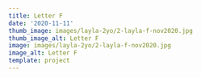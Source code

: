 ```yaml
---
title: Letter F
date: '2020-11-11'
thumb_image: images/layla-2yo/2-layla-f-nov2020.jpg
thumb_image_alt: Letter F
image: images/layla-2yo/2-layla-f-nov2020.jpg
image_alt: Letter F
template: project
---
```

